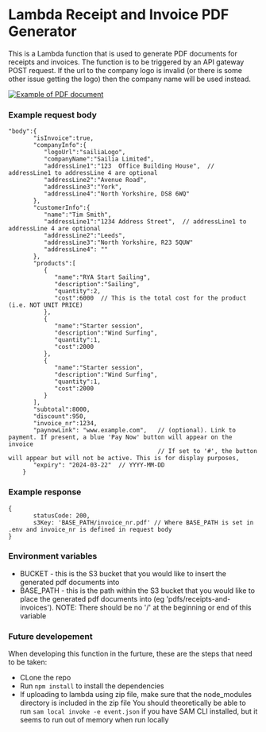 # Lambda Receipt and Invoice PDF Generator

This is a Lambda function that is used to generate PDF documents for receipts and invoices. The function is to be triggered by an API gateway POST request.
If the url to the company logo is invalid (or there is some other issue getting the logo) then the company name will be used instead.

[![Example of PDF document](https://iili.io/J51XUox.md.png)](https://freeimage.host/i/J51XUox)

### Example request body
```
"body":{
       "isInvoice":true,
       "companyInfo":{
          "logoUrl":"sailiaLogo",
          "companyName":"Sailia Limited",
          "addressLine1":"123  Office Building House",  // addressLine1 to addressLine 4 are optional
          "addressLine2":"Avenue Road",
          "addressLine3":"York",
          "addressLine4":"North Yorkshire, DS8 6WQ"
       },
       "customerInfo":{
          "name":"Tim Smith",
          "addressLine1":"1234 Address Street",  // addressLine1 to addressLine 4 are optional
          "addressLine2":"Leeds",
          "addressLine3":"North Yorkshire, R23 5QUW"
          "addressLine4": ""
       },
       "products":[
          {
             "name":"RYA Start Sailing",
             "description":"Sailing",
             "quantity":2,
             "cost":6000  // This is the total cost for the product (i.e. NOT UNIT PRICE)
          },
          {
             "name":"Starter session",
             "description":"Wind Surfing",
             "quantity":1,
             "cost":2000
          },
          {
             "name":"Starter session",
             "description":"Wind Surfing",
             "quantity":1,
             "cost":2000
          }
       ],
       "subtotal":8000,
       "discount":950,
       "invoice_nr":1234,
       "paynowLink": "www.example.com",   // (optional). Link to payment. If present, a blue 'Pay Now' button will appear on the invoice
                                          // If set to '#', the button will appear but will not be active. This is for display purposes,
       "expiry": "2024-03-22"  // YYYY-MM-DD
    }
```

### Example response
```
{
       statusCode: 200,
       s3Key: 'BASE_PATH/invoice_nr.pdf' // Where BASE_PATH is set in .env and invoice_nr is defined in request body
}
```

### Environment variables
- BUCKET - this is the S3 bucket that you would like to insert the generated pdf documents into
- BASE_PATH - this is the path within the S3 bucket that you would like to place the generated pdf documents into (eg 'pdfs/receipts-and-invoices'). NOTE: There should be no '/' at the beginning or end of this variable

### Future developement
When developing this function in the furture, these are the steps that need to be taken:
- CLone the repo
- Run ```npm install``` to install the dependencies
- If uploading to lambda using zip file, make sure that the node_modules directory is included in the zip file
You should theoretically be able to run ```sam local invoke -e event.json``` if you have SAM CLI installed, but it seems to run out of memory when run locally
